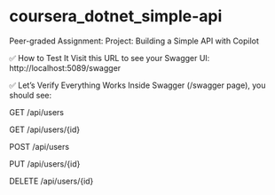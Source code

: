 # coursera_dotnet_simple-api
Peer-graded Assignment: Project: Building a Simple API with Copilot


✅ How to Test It
Visit this URL to see your Swagger UI:
http://localhost:5089/swagger

✅ Let’s Verify Everything Works
Inside Swagger (/swagger page), you should see:

GET /api/users

GET /api/users/{id}

POST /api/users

PUT /api/users/{id}

DELETE /api/users/{id}

